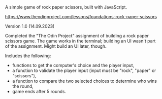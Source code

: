 A simple game of rock paper scissors, built with JavaScript.

https://www.theodinproject.com/lessons/foundations-rock-paper-scissors

Version 1.0 (14.09.2023)

Completed the "The Odin Project" assignment of building a rock paper scissors game. The game works in the terminal; building an UI wasn't part of the assignment. Might build an UI later, though.

Includes the following:
- functions to get the computer's choice and the player input,
- a function to validate the player input (input must be "rock", "paper" or "scissors"),
- a function to compare the two selected choices to determine who wins the round,
- game ends after 5 rounds.